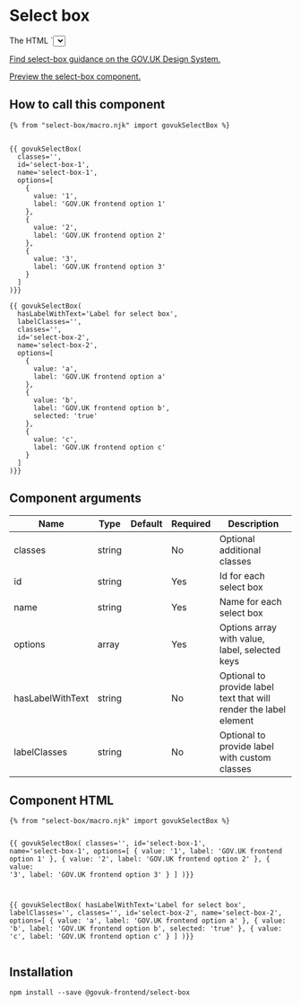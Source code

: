 


<h1 class="govuk-u-heading-36">
Select box
</h1>

<p class="govuk-u-core-24">
  The HTML `<select>` element represents a control that provides a menu of options.
</p>

<p class="govuk-u-copy-19">
  <a href="http://www.linktodesignsystem.com/select-box">Find select-box guidance on the GOV.UK Design System.</a>
</p>


<p class="govuk-u-copy-19">
<a href="http://govuk-frontend-review.herokuapp.com/components/select-box/preview">Preview the select-box component.
</a>
</p>

  <h2 class="govuk-u-heading-24">How to call this component</h2>

  <pre><code>{% from &quot;select-box/macro.njk&quot; import govukSelectBox %}


{{ govukSelectBox(
  classes=&#39;&#39;,
  id=&#39;select-box-1&#39;,
  name=&#39;select-box-1&#39;,
  options=[
    {
      value: &#39;1&#39;,
      label: &#39;GOV.UK frontend option 1&#39;
    },
    {
      value: &#39;2&#39;,
      label: &#39;GOV.UK frontend option 2&#39;
    },
    {
      value: &#39;3&#39;,
      label: &#39;GOV.UK frontend option 3&#39;
    }
  ]
)}}

{{ govukSelectBox(
  hasLabelWithText=&#39;Label for select box&#39;,
  labelClasses=&#39;&#39;,
  classes=&#39;&#39;,
  id=&#39;select-box-2&#39;,
  name=&#39;select-box-2&#39;,
  options=[
    {
      value: &#39;a&#39;,
      label: &#39;GOV.UK frontend option a&#39;
    },
    {
      value: &#39;b&#39;,
      label: &#39;GOV.UK frontend option b&#39;,
      selected: &#39;true&#39;
    },
    {
      value: &#39;c&#39;,
      label: &#39;GOV.UK frontend option c&#39;
    }
  ]
)}}
</code></pre>

<h2 class="govuk-u-heading-24">Component arguments</h2>

<div>

<!-- TODO: Use the table macro here and pass it component argument data -->
| Name             | Type    | Default | Required | Description
|---               |---      |---      |---       |---
| classes          | string  |         | No       | Optional additional classes
| id               | string  |         | Yes      | Id for each select box
| name             | string  |         | Yes      | Name for each select box
| options          | array   |         | Yes      | Options array with value, label, selected keys
| hasLabelWithText | string  |         | No       | Optional to provide label text that will render the label element
| labelClasses     | string  |         | No       | Optional to provide label with custom classes

</div>

<h2 class="govuk-u-heading-24">Component HTML</h2>
<pre><code>{% from &quot;select-box/macro.njk&quot; import govukSelectBox %}


{{ govukSelectBox(
  classes=&#39;&#39;,
  id=&#39;select-box-1&#39;,
  name=&#39;select-box-1&#39;,
  options=[
    {
      value: &#39;1&#39;,
      label: &#39;GOV.UK frontend option 1&#39;
    },
    {
      value: &#39;2&#39;,
      label: &#39;GOV.UK frontend option 2&#39;
    },
    {
      value: &#39;3&#39;,
      label: &#39;GOV.UK frontend option 3&#39;
    }
  ]
)}}

{{ govukSelectBox(
  hasLabelWithText=&#39;Label for select box&#39;,
  labelClasses=&#39;&#39;,
  classes=&#39;&#39;,
  id=&#39;select-box-2&#39;,
  name=&#39;select-box-2&#39;,
  options=[
    {
      value: &#39;a&#39;,
      label: &#39;GOV.UK frontend option a&#39;
    },
    {
      value: &#39;b&#39;,
      label: &#39;GOV.UK frontend option b&#39;,
      selected: &#39;true&#39;
    },
    {
      value: &#39;c&#39;,
      label: &#39;GOV.UK frontend option c&#39;
    }
  ]
)}}
</code></pre>

<h2 class="govuk-u-heading-24">Installation</h2>
<pre><code>npm install --save @govuk-frontend/select-box</code></pre>

